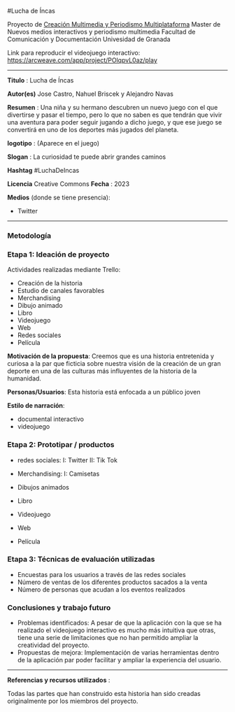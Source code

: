 #Lucha de Íncas


Proyecto de [Creación Multimedia y Periodismo Multiplataforma](https://github.com/mgea/PeriodismoMultimedia)
Master de Nuevos medios interactivos y periodismo multimedia
Facultad de Comunicación y Documentación
Univesidad de Granada  

Link para reproducir el videojuego interactivo: https://arcweave.com/app/project/POlqpvL0az/play

----

**Titulo** : Lucha de Íncas

**Autor(es)** Jose Castro, Nahuel Briscek y Alejandro Navas

**Resumen** : Una niña y su hermano descubren un nuevo juego con el que divertirse y pasar el tiempo, pero lo que no saben es que tendrán que vivir  una aventura para poder seguir jugando a dicho juego, y que ese juego se convertirá en uno de los deportes más jugados del planeta.

**logotipo** :  (Aparece en el juego)

**Slogan** : La curiosidad te puede abrir grandes caminos

**Hashtag**  #LuchaDeIncas

**Licencia**    Creative Commons
**Fecha** : 2023

**Medios** (donde se tiene presencia): 


* Twitter



--- 

### Metodología


### Etapa 1: Ideación de proyecto 

Actividades realizadas mediante Trello:

* Creación de la historia
* Estudio de canales favorables
* Merchandising
* Dibujo animado
* Libro
* Videojuego
* Web
* Redes sociales
* Película


**Motivación de la propuesta**: Creemos que es una historia entretenida y curiosa a la par que ficticia sobre nuestra visión de la creación de un gran deporte en una de las culturas más influyentes de la historia de la humanidad.

**Personas/Usuarios**: Esta historia está enfocada a un público joven

**Estilo de narración**:
* documental interactivo
* videojuego



### Etapa 2: Prototipar / productos 



* redes sociales:
I: Twitter
II: Tik Tok

* Merchandising:
I: Camisetas

* Dibujos animados

* Libro

* Videojuego

* Web

* Película

### Etapa 3: Técnicas de evaluación utilizadas


* Encuestas para los usuarios a través de las redes sociales
* Número de ventas de los diferentes productos sacados a la venta
* Número de personas que acudan a los eventos realizados


### Conclusiones y trabajo futuro


* Problemas identificados: A pesar de que la aplicación con la que se ha realizado el videojuego interactivo es mucho más intuitiva que otras, tiene una serie de limitaciones que no han permitido ampliar la creatividad del proyecto. 
* Propuestas de mejora: Implementación de varias herramientas dentro de la aplicación par poder facilitar y ampliar la experiencia del usuario.




----

**Referencias y recursos utilizados** :

Todas las partes que han construido esta historia han sido creadas originalmente por los miembros del proyecto.












